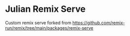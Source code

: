 # Julian Remix Serve

Custom remix serve forked from https://github.com/remix-run/remix/tree/main/packages/remix-serve

